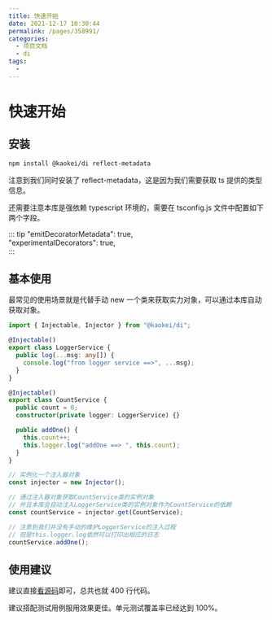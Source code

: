 ```yaml
---
title: 快速开始
date: 2021-12-17 10:30:44
permalink: /pages/358991/
categories: 
  - 项目文档
  - di
tags: 
  - 
---
```


# 快速开始

## 安装

```sh
npm install @kaokei/di reflect-metadata
```

注意到我们同时安装了 reflect-metadata，这是因为我们需要获取 ts 提供的类型信息。

还需要注意本库是强依赖 typescript 环境的，需要在 tsconfig.js 文件中配置如下两个字段。

::: tip
"emitDecoratorMetadata": true,  
"experimentalDecorators": true,  
:::

## 基本使用

最常见的使用场景就是代替手动 new 一个类来获取实力对象，可以通过本库自动获取对象。

```ts
import { Injectable, Injector } from "@kaokei/di";

@Injectable()
export class LoggerService {
  public log(...msg: any[]) {
    console.log("from logger service ==>", ...msg);
  }
}

@Injectable()
export class CountService {
  public count = 0;
  constructor(private logger: LoggerService) {}

  public addOne() {
    this.count++;
    this.logger.log("addOne ==> ", this.count);
  }
}

// 实例化一个注入器对象
const injector = new Injector();

// 通过注入器对象获取CountService类的实例对象
// 并且本库会自动注入LoggerService类的实例对象作为CountService的依赖
const countService = injector.get(CountService);

// 注意到我们并没有手动的维护LoggerService的注入过程
// 但是this.logger.log依然可以打印出相应的日志
countService.addOne();
```

## 使用建议

建议直接[看源码](https://github.com/kaokei/di)即可，总共也就 400 行代码。

建议搭配测试用例服用效果更佳。单元测试覆盖率已经达到 100%。
